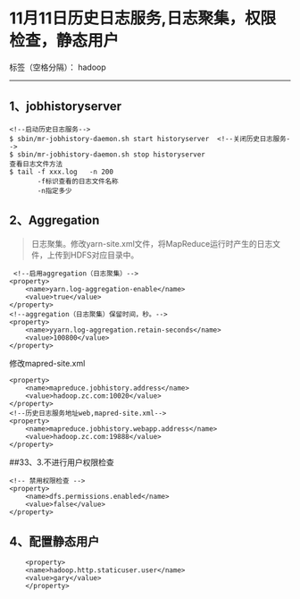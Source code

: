# 11月11日历史日志服务,日志聚集，权限检查，静态用户

标签（空格分隔）： hadoop

---

## 1、jobhistoryserver
```
<!--启动历史日志服务-->
$ sbin/mr-jobhistory-daemon.sh start historyserver  <!--关闭历史日志服务-->
$ sbin/mr-jobhistory-daemon.sh stop historyserver 
查看日志文件方法
$ tail -f xxx.log   -n 200
       -f标识查看的日志文件名称
       -n指定多少
```
## 2、Aggregation
> 日志聚集。修改yarn-site.xml文件，将MapReduce运行时产生的日志文件，上传到HDFS对应目录中。

```
 <!--启用aggregation（日志聚集）-->
<property>
    <name>yarn.log-aggregation-enable</name>
    <value>true</value>
</property>
<!--aggregation（日志聚集）保留时间，秒。-->
<property>
    <name>yyarn.log-aggregation.retain-seconds</name>
    <value>100800</value>
</property>
```
修改mapred-site.xml
```
<property>
    <name>mapreduce.jobhistory.address</name>
    <value>hadoop.zc.com:10020</value>
</property>
<!--历史日志服务地址web,mapred-site.xml-->
<property>
    <name>mapreduce.jobhistory.webapp.address</name>
    <value>hadoop.zc.com:19888</value>
</property>
```
##33、3.不进行用户权限检查
```
<!-- 禁用权限检查 -->
<property>
    <name>dfs.permissions.enabled</name>
    <value>false</value>
</property>
```

## 4、配置静态用户
```
    <property>
    <name>hadoop.http.staticuser.user</name>
    <value>gary</value>
    </property>
```

